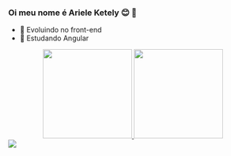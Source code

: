 ### Oi meu nome é Ariele Ketely 😊 👋



- 🔭 Evoluindo no front-end
- 🌱 Estudando Angular


<div align="center">
  <a href="https://github.com/arieleketely">
  <img height="180em" src="https://github-readme-stats.vercel.app/api?username=arieleketely&show_icons=true&theme=dracula&include_all_commits=true&count_private=true"/>
  <img height="180em" src="https://github-readme-stats.vercel.app/api/top-langs/?username=arieleketely&layout=compact&langs_count=7&theme=dracula"/>
</div>



 
<div> 
  <a href="https://api.whatsapp.com/send?phone=5532988092437&text=Bem%20vindo(a)" target="_blank"><img src="https://img.shields.io/badge/WhatsApp-25D366?style=for-the-badge&logo=whatsapp&logoColor=white" target="_blank"></a>
  


 
</div>
